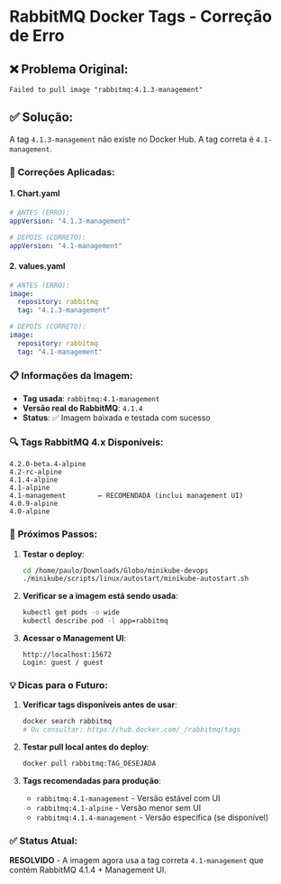# RabbitMQ Docker Tags - Correção de Erro

## ❌ **Problema Original:**
```
Failed to pull image "rabbitmq:4.1.3-management"
```

## ✅ **Solução:**
A tag `4.1.3-management` não existe no Docker Hub. A tag correta é `4.1-management`.

### 🔧 **Correções Aplicadas:**

#### 1. Chart.yaml
```yaml
# ANTES (ERRO):
appVersion: "4.1.3-management"

# DEPOIS (CORRETO):
appVersion: "4.1-management"
```

#### 2. values.yaml
```yaml
# ANTES (ERRO):
image:
  repository: rabbitmq
  tag: "4.1.3-management"

# DEPOIS (CORRETO):
image:
  repository: rabbitmq
  tag: "4.1-management"
```

### 📋 **Informações da Imagem:**

- **Tag usada**: `rabbitmq:4.1-management`
- **Versão real do RabbitMQ**: `4.1.4`
- **Status**: ✅ Imagem baixada e testada com sucesso

### 🔍 **Tags RabbitMQ 4.x Disponíveis:**

```
4.2.0-beta.4-alpine
4.2-rc-alpine
4.1.4-alpine
4.1-alpine
4.1-management        ← RECOMENDADA (inclui management UI)
4.0.9-alpine
4.0-alpine
```

### 🚀 **Próximos Passos:**

1. **Testar o deploy**:
   ```bash
   cd /home/paulo/Downloads/Globo/minikube-devops
   ./minikube/scripts/linux/autostart/minikube-autostart.sh
   ```

2. **Verificar se a imagem está sendo usada**:
   ```bash
   kubectl get pods -o wide
   kubectl describe pod -l app=rabbitmq
   ```

3. **Acessar o Management UI**:
   ```
   http://localhost:15672
   Login: guest / guest
   ```

### 💡 **Dicas para o Futuro:**

1. **Verificar tags disponíveis antes de usar**:
   ```bash
   docker search rabbitmq
   # Ou consultar: https://hub.docker.com/_/rabbitmq/tags
   ```

2. **Testar pull local antes do deploy**:
   ```bash
   docker pull rabbitmq:TAG_DESEJADA
   ```

3. **Tags recomendadas para produção**:
   - `rabbitmq:4.1-management` - Versão estável com UI
   - `rabbitmq:4.1-alpine` - Versão menor sem UI
   - `rabbitmq:4.1.4-management` - Versão específica (se disponível)

### ✅ **Status Atual:**
**RESOLVIDO** - A imagem agora usa a tag correta `4.1-management` que contém RabbitMQ 4.1.4 + Management UI.
